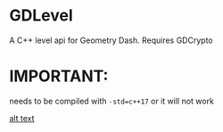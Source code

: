 # GDLevel
A C++ level api for Geometry Dash. Requires GDCrypto
# IMPORTANT: 
needs to be compiled with `-std=c++17` or it will not work

[alt text](https://i.imgur.com/biGmjmV.png "title text")
